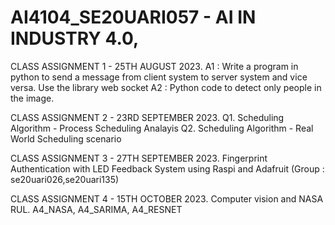 # AI4104_SE20UARI057 - AI IN INDUSTRY 4.0, 

CLASS ASSIGNMENT 1 - 25TH AUGUST 2023.
A1 : Write a program in python to send a message from client system to server system and vice versa.
Use the library web socket 
A2 : Python code to detect only people in the image. 

CLASS ASSIGNMENT 2 - 23RD SEPTEMBER 2023.
Q1. Scheduling Algorithm - Process Scheduling Analayis 
Q2. Scheduling Algorithm - Real World Scheduling scenario 

CLASS ASSIGNMENT 3 - 27TH SEPTEMBER 2023. 
Fingerprint Authentication with LED Feedback System using Raspi and Adafruit
(Group : se20uari026,se20uari135) 

CLASS ASSIGNMENT 4 - 15TH OCTOBER 2023.
Computer vision and NASA RUL. 
A4_NASA, A4_SARIMA, A4_RESNET
